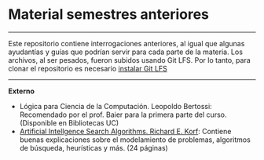 # Material semestres anteriores

---

Este repositorio contiene interrogaciones anteriores, al igual que algunas ayudantías y guías que podrían servir para cada parte de la materia. Los archivos, al ser pesados, fueron subidos usando Git LFS. Por lo tanto, para clonar el repositorio es necesario [instalar Git LFS](https://help.github.com/articles/installing-git-large-file-storage/)

---

**Externo**

* Lógica para Ciencia de la Computación. Leopoldo Bertossi: Recomendado por el prof. Baier para la primera parte del curso. (Disponible en Bibliotecas UC)
* [Artificial Intellgence Search Algorithms. Richard E. Korf](http://www.synergy.ac.in/intranet/e-book/(Ebook%20-%20Paper)%20Artificial%20Intelligence%20Search%20Algorithms.pdf): Contiene buenas explicaciones sobre el modelamiento de problemas, algoritmos de búsqueda, heurísticas y más. (24 páginas)
